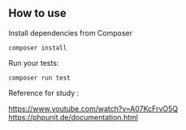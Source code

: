 ## How to use

Install dependencies from Composer

```
composer install
```

Run your tests:

```
composer run test
```

Reference for study :

https://www.youtube.com/watch?v=A07KcFrvO5Q
https://phpunit.de/documentation.html
